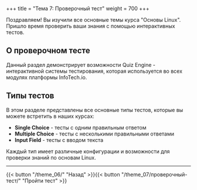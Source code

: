 +++
title = "Тема 7: Проверочный тест"
weight = 700
+++

Поздравляем! Вы изучили все основные темы курса "Основы Linux". Пришло время проверить ваши знания с помощью интерактивных тестов.

## О проверочном тесте

Данный раздел демонстрирует возможности Quiz Engine - интерактивной системы тестирования, которая используется во всех модулях платформы InfoTech.io.

## Типы тестов

В этом разделе представлены все основные типы тестов, которые вы можете встретить в наших курсах:

- **Single Choice** - тесты с одним правильным ответом
- **Multiple Choice** - тесты с несколькими правильными ответами  
- **Input Field** - тесты с вводом текста

Каждый тип имеет различные конфигурации и возможности для проверки знаний по основам Linux.

---

{{< button "/theme_06/" "Назад" >}}{{< button "/theme_07/проверочный-тест/" "Пройти тест" >}}